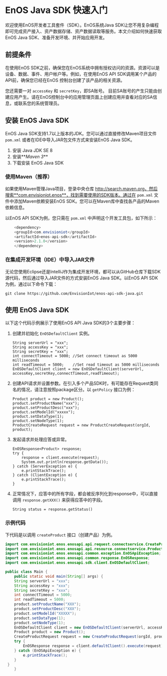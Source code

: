# EnOS Java SDK 快速入门

欢迎使用EnOS开发者工具套件（SDK）。EnOS系统Java SDK让您不用复杂编程即可完成资产接入、资产数据存储、资产数据读取等服务。本文介绍如何快速获取EnOS Java SDK、准备开发环境、并开始应用开发。

## 前提条件

在使用EnOS SDK之前，确保您在EnOS系统中拥有授权访问的资源。资源可以是设备、数据、事件、用户帐户等。例如，在使用EnOS API SDK调用某个产品的API前，确保您已经在EnOS 控制台创建了该产品的相关资源。

您还需要一对 `accessKey`  和  `secretKey`，即SA账号。 目前SA账号的产生只能由创建应用产生。请在EnOS控制台中的应用管理页面上创建应用并查看对应的SA信息，或联系您的系统管理员。

## 安装 EnOS Java SDK

EnOS Java SDK支持1.7以上版本的JDK。您可以通过直接修改Maven项目文件 `pom.xml` 或者在IDE中导入JAR包文件方式来安装EnOS Java SDK。

1. 安装 Java JDK SE 8
2. 安装**_Maven 3_**
3. 下载安装 EnOS Java SDK

### 使用Maven（推荐）

如果使用Maven管理Java项目，登录中央仓库 http://search.maven.org，然后搜索**com.envisioniot.enos**，找到需要使用的SDK版本。通过在 `pom.xml` 文件中添加Maven依赖安装EnOS SDK。您可以在Maven库中查找各产品的Maven依赖信息。

以EnOS API SDK为例，您只需在 `pom.xml` 中声明这个开发工具包，如下所示： 

```java
	<dependency>
    <groupId>com.envisioniot</groupId>
    <artifactId>enos-api-sdk</artifactId>
    <version>2.1.0</version>
    </dependency>
```
### 在集成开发环境（IDE）中导入JAR文件

无论您使用Eclipse还是IntelliJ作为集成开发环境，都可以从GitHub仓库下载SDK源代码，然后通过导入JAR文件的方式安装EnOS Java SDK。以EnOS API SDK为例，通过以下命令下载：

```
git clone https://github.com/EnvisionIot/enos-api-sdk-java.git
```


## 使用 EnOS Java SDK
以下这个代码示例展示了使用EnOS API Java SDK的3个主要步骤：

1. 创建并初始化 `EnOSDefaultClient` 实例。

   ```
   String serverUrl = "xxx";
   String accessKey = "xxx";
   String secretKey = "xxx";
   int connectTimeout = 5000; //Set connect timeout as 5000 milliseconds
   int readTimeout = 5000;    //Set read timeout as 5000 milliseconds
   EnOSDefaultClient client = new EnOSDefaultClient(serverUrl, accessKey,secretKey,connectTimeout,readTimeout);
   ```

2. 创建API请求并设置参数。在引入多个产品SDK时，有可能存在Request类同名的情况，请注意按照package区分。以 `getPolicy` 接口为例：

   ```
   Product product = new Product();
   product.setProductName("xxx");
   product.setProductDesc("xxx");
   product.setModelId("xxxxx");
   product.setDataType(1);
   product.setNodeType(1);
   ProductCreateRequest request = new ProductCreateRequest(orgId, product);
   ```

3. 发起请求并处理应答或异常。

   ```
   EnOSResponse<Product> response;
   try {
       response = client.execute(request);
       System.out.println(response.getData());
   } catch (ServerException e) {
       e.printStackTrace();
   } catch (ClientException e) {
       e.printStackTrace();
   }
   ```

4. 正常情况下，应答中的所有字段，都会被反序列化到response中，可以直接调用 `response.getXXX()` 来获得应答中的字段。

   ```
   String status = response.getStatus()
   ```

### 示例代码

下代码是以调用  `createProduct`  接口（创建产品）为例。

```java
import com.envisioniot.enos.enosapi.api.request.connectservice.CreateProductRequest;
import com.envisioniot.enos.enosapi.api.resource.connectservice.Product;
import com.envisioniot.enos.enosapi.common.exception.EnOSApiException;
import com.envisioniot.enos.enosapi.common.response.EnOSResponse;
import com.envisioniot.enos.enosapi.sdk.client.EnOSDefaultClient;

public class Main {
    public static void main(String[] args) {
    String serverUrl = "xxx";
    String accessKey = "xxx";
    String secretKey = "xxx";
    int connectTimeout = 5000;
    int readTimeout = 5000;
    product.setProductName("XXX");
    product.setProductDesc("XXX");
    product.setModelId("XXXXX");
    product.setDataType(1);
    product.setNodeType(1);
    EnOSDefaultClient client = new EnOSDefaultClient(serverUrl, accessKey,secretKey,connectTimeout,readTimeout);
    Product product = new Product();
    CreateProductRequest request = new CreateProductRequest(orgId, product);
    try {
        EnOSResponse response = client.defaultClient().execute(request);
    } catch (EnOSApiException e) {
        e.printStackTrace();
    }
 }
    }
```
